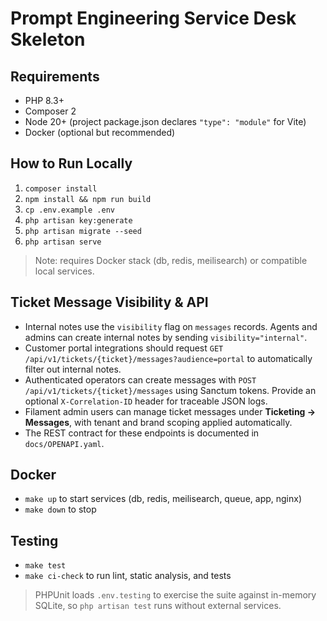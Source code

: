 # Prompt Engineering Service Desk Skeleton

## Requirements
- PHP 8.3+
- Composer 2
- Node 20+ (project package.json declares `"type": "module"` for Vite)
- Docker (optional but recommended)

## How to Run Locally
1. `composer install`
2. `npm install && npm run build`
3. `cp .env.example .env`
4. `php artisan key:generate`
5. `php artisan migrate --seed`
6. `php artisan serve`

> Note: requires Docker stack (db, redis, meilisearch) or compatible local services.

## Ticket Message Visibility & API

- Internal notes use the `visibility` flag on `messages` records. Agents and admins can create internal notes by sending `visibility="internal"`.
- Customer portal integrations should request `GET /api/v1/tickets/{ticket}/messages?audience=portal` to automatically filter out internal notes.
- Authenticated operators can create messages with `POST /api/v1/tickets/{ticket}/messages` using Sanctum tokens. Provide an optional `X-Correlation-ID` header for traceable JSON logs.
- Filament admin users can manage ticket messages under **Ticketing → Messages**, with tenant and brand scoping applied automatically.
- The REST contract for these endpoints is documented in `docs/OPENAPI.yaml`.

## Docker
- `make up` to start services (db, redis, meilisearch, queue, app, nginx)
- `make down` to stop

## Testing
- `make test`
- `make ci-check` to run lint, static analysis, and tests

> PHPUnit loads `.env.testing` to exercise the suite against in-memory SQLite, so `php artisan test` runs without external services.
